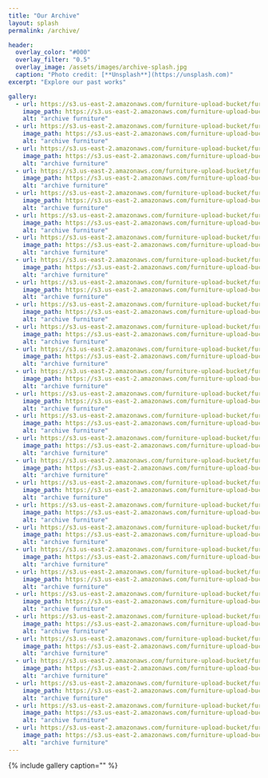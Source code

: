 ```yaml
---
title: "Our Archive"
layout: splash
permalink: /archive/

header:
  overlay_color: "#000"
  overlay_filter: "0.5"
  overlay_image: /assets/images/archive-splash.jpg
  caption: "Photo credit: [**Unsplash**](https://unsplash.com)"
excerpt: "Explore our past works"

gallery:
  - url: https://s3.us-east-2.amazonaws.com/furniture-upload-bucket/furniture/173/listing/257images_-_2019-07-10T164054.892.jpeg
    image_path: https://s3.us-east-2.amazonaws.com/furniture-upload-bucket/furniture/173/listing/257images_-_2019-07-10T164054.892.jpeg
    alt: "archive furniture"
  - url: https://s3.us-east-2.amazonaws.com/furniture-upload-bucket/furniture/173/listing/2images_-_2019-07-10T164102.315.jpeg
    image_path: https://s3.us-east-2.amazonaws.com/furniture-upload-bucket/furniture/173/listing/2images_-_2019-07-10T164102.315.jpeg
    alt: "archive furniture"
  - url: https://s3.us-east-2.amazonaws.com/furniture-upload-bucket/furniture/173/listing/258images_-_2019-07-10T164046.640.jpeg
    image_path: https://s3.us-east-2.amazonaws.com/furniture-upload-bucket/furniture/173/listing/258images_-_2019-07-10T164046.640.jpeg
    alt: "archive furniture"
  - url: https://s3.us-east-2.amazonaws.com/furniture-upload-bucket/furniture/265/listing/2IMG_20190402_122110.jpg
    image_path: https://s3.us-east-2.amazonaws.com/furniture-upload-bucket/furniture/265/listing/2IMG_20190402_122110.jpg
    alt: "archive furniture"
  - url: https://s3.us-east-2.amazonaws.com/furniture-upload-bucket/furniture/265/listing/267IMG_20190402_121637.jpg
    image_path: https://s3.us-east-2.amazonaws.com/furniture-upload-bucket/furniture/265/listing/267IMG_20190402_121637.jpg
    alt: "archive furniture"
  - url: https://s3.us-east-2.amazonaws.com/furniture-upload-bucket/furniture/265/listing/268IMG_20190402_121554.jpg
    image_path: https://s3.us-east-2.amazonaws.com/furniture-upload-bucket/furniture/265/listing/268IMG_20190402_121554.jpg
    alt: "archive furniture"
  - url: https://s3.us-east-2.amazonaws.com/furniture-upload-bucket/furniture/265/listing/269IMG_20190402_122101.jpg
    image_path: https://s3.us-east-2.amazonaws.com/furniture-upload-bucket/furniture/265/listing/269IMG_20190402_122101.jpg
    alt: "archive furniture"
  - url: https://s3.us-east-2.amazonaws.com/furniture-upload-bucket/furniture/173/listing/257images_-_2019-07-10T164054.892.jpeg
    image_path: https://s3.us-east-2.amazonaws.com/furniture-upload-bucket/furniture/173/listing/257images_-_2019-07-10T164054.892.jpeg
    alt: "archive furniture"
  - url: https://s3.us-east-2.amazonaws.com/furniture-upload-bucket/furniture/173/listing/2images_-_2019-07-10T164102.315.jpeg
    image_path: https://s3.us-east-2.amazonaws.com/furniture-upload-bucket/furniture/173/listing/2images_-_2019-07-10T164102.315.jpeg
    alt: "archive furniture"
  - url: https://s3.us-east-2.amazonaws.com/furniture-upload-bucket/furniture/173/listing/258images_-_2019-07-10T164046.640.jpeg
    image_path: https://s3.us-east-2.amazonaws.com/furniture-upload-bucket/furniture/173/listing/258images_-_2019-07-10T164046.640.jpeg
    alt: "archive furniture"
  - url: https://s3.us-east-2.amazonaws.com/furniture-upload-bucket/furniture/265/listing/2IMG_20190402_122110.jpg
    image_path: https://s3.us-east-2.amazonaws.com/furniture-upload-bucket/furniture/265/listing/2IMG_20190402_122110.jpg
    alt: "archive furniture"
  - url: https://s3.us-east-2.amazonaws.com/furniture-upload-bucket/furniture/265/listing/267IMG_20190402_121637.jpg
    image_path: https://s3.us-east-2.amazonaws.com/furniture-upload-bucket/furniture/265/listing/267IMG_20190402_121637.jpg
    alt: "archive furniture"
  - url: https://s3.us-east-2.amazonaws.com/furniture-upload-bucket/furniture/265/listing/268IMG_20190402_121554.jpg
    image_path: https://s3.us-east-2.amazonaws.com/furniture-upload-bucket/furniture/265/listing/268IMG_20190402_121554.jpg
    alt: "archive furniture"
  - url: https://s3.us-east-2.amazonaws.com/furniture-upload-bucket/furniture/265/listing/269IMG_20190402_122101.jpg
    image_path: https://s3.us-east-2.amazonaws.com/furniture-upload-bucket/furniture/265/listing/269IMG_20190402_122101.jpg
    alt: "archive furniture"
  - url: https://s3.us-east-2.amazonaws.com/furniture-upload-bucket/furniture/374/listing/55720190727_104402.jpg
    image_path: https://s3.us-east-2.amazonaws.com/furniture-upload-bucket/furniture/374/listing/55720190727_104402.jpg
    alt: "archive furniture"
  - url: https://s3.us-east-2.amazonaws.com/furniture-upload-bucket/furniture/374/listing/55620190727_100748.jpg
    image_path: https://s3.us-east-2.amazonaws.com/furniture-upload-bucket/furniture/374/listing/55620190727_100748.jpg
    alt: "archive furniture"
  - url: https://s3.us-east-2.amazonaws.com/furniture-upload-bucket/furniture/374/listing/55320190727_100732_1564222103384.jpg
    image_path: https://s3.us-east-2.amazonaws.com/furniture-upload-bucket/furniture/374/listing/55320190727_100732_1564222103384.jpg
    alt: "archive furniture"
  - url: https://s3.us-east-2.amazonaws.com/furniture-upload-bucket/furniture/374/listing/2IMG-20150609-WA0000.jpg
    image_path: https://s3.us-east-2.amazonaws.com/furniture-upload-bucket/furniture/374/listing/2IMG-20150609-WA0000.jpg
    alt: "archive furniture"
  - url: https://s3.us-east-2.amazonaws.com/furniture-upload-bucket/furniture/538/listing/2paris_leather_chesterfield_wing_chair.jpg
    image_path: https://s3.us-east-2.amazonaws.com/furniture-upload-bucket/furniture/538/listing/2paris_leather_chesterfield_wing_chair.jpg
    alt: "archive furniture"
  - url: https://s3.us-east-2.amazonaws.com/furniture-upload-bucket/furniture/538/listing/540paris_leather_chesterfield_wing_chair_(1).jpg
    image_path: https://s3.us-east-2.amazonaws.com/furniture-upload-bucket/furniture/538/listing/540paris_leather_chesterfield_wing_chair_(1).jpg
    alt: "archive furniture"
  - url: https://s3.us-east-2.amazonaws.com/furniture-upload-bucket/furniture/538/listing/541images_-_2019-07-27T075654.873.jpeg
    image_path: https://s3.us-east-2.amazonaws.com/furniture-upload-bucket/furniture/538/listing/541images_-_2019-07-27T075654.873.jpeg
    alt: "archive furniture"
  - url: https://s3.us-east-2.amazonaws.com/furniture-upload-bucket/furniture/456/listing/2images_(64).jpeg
    image_path: https://s3.us-east-2.amazonaws.com/furniture-upload-bucket/furniture/456/listing/2images_(64).jpeg
    alt: "archive furniture"
  - url: https://s3.us-east-2.amazonaws.com/furniture-upload-bucket/furniture/456/listing/458images_(63).jpeg
    image_path: https://s3.us-east-2.amazonaws.com/furniture-upload-bucket/furniture/456/listing/458images_(63).jpeg
    alt: "archive furniture"
  - url: https://s3.us-east-2.amazonaws.com/furniture-upload-bucket/furniture/456/listing/459images_(61).jpeg
    image_path: https://s3.us-east-2.amazonaws.com/furniture-upload-bucket/furniture/456/listing/459images_(61).jpeg
    alt: "archive furniture"
  - url: https://s3.us-east-2.amazonaws.com/furniture-upload-bucket/furniture/265/listing/267IMG_20190402_121637.jpg
    image_path: https://s3.us-east-2.amazonaws.com/furniture-upload-bucket/furniture/265/listing/267IMG_20190402_121637.jpg
    alt: "archive furniture"
  - url: https://s3.us-east-2.amazonaws.com/furniture-upload-bucket/furniture/265/listing/274IMG_20190402_122101.jpg
    image_path: https://s3.us-east-2.amazonaws.com/furniture-upload-bucket/furniture/265/listing/274IMG_20190402_122101.jpg
    alt: "archive furniture"
  - url: https://s3.us-east-2.amazonaws.com/furniture-upload-bucket/furniture/265/listing/273IMG_20190402_121554.jpg
    image_path: https://s3.us-east-2.amazonaws.com/furniture-upload-bucket/furniture/265/listing/273IMG_20190402_121554.jpg
    alt: "archive furniture"
  - url: https://s3.us-east-2.amazonaws.com/furniture-upload-bucket/furniture/265/listing/272IMG_20190402_121637.jpg
    image_path: https://s3.us-east-2.amazonaws.com/furniture-upload-bucket/furniture/265/listing/272IMG_20190402_121637.jpg
    alt: "archive furniture"
  - url: https://s3.us-east-2.amazonaws.com/furniture-upload-bucket/furniture/265/listing/270IMG_20190402_122110.jpg
    image_path: https://s3.us-east-2.amazonaws.com/furniture-upload-bucket/furniture/265/listing/270IMG_20190402_122110.jpg
    alt: "archive furniture"
---
```


   {% include gallery caption="" %}
